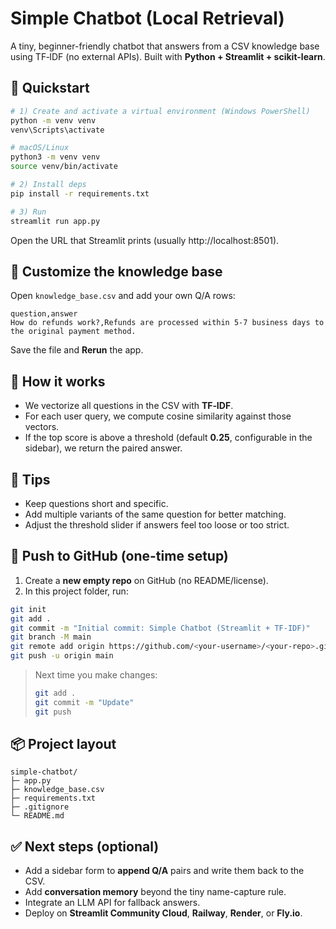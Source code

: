 # Simple Chatbot (Local Retrieval)

A tiny, beginner-friendly chatbot that answers from a CSV knowledge base using TF‑IDF (no external APIs). Built with **Python + Streamlit + scikit-learn**.

## 🚀 Quickstart

```bash
# 1) Create and activate a virtual environment (Windows PowerShell)
python -m venv venv
venv\Scripts\activate

# macOS/Linux
python3 -m venv venv
source venv/bin/activate

# 2) Install deps
pip install -r requirements.txt

# 3) Run
streamlit run app.py
```

Open the URL that Streamlit prints (usually http://localhost:8501).

## 🧠 Customize the knowledge base

Open `knowledge_base.csv` and add your own Q/A rows:

```csv
question,answer
How do refunds work?,Refunds are processed within 5-7 business days to the original payment method.
```

Save the file and **Rerun** the app.

## 🧩 How it works

- We vectorize all questions in the CSV with **TF‑IDF**.
- For each user query, we compute cosine similarity against those vectors.
- If the top score is above a threshold (default **0.25**, configurable in the sidebar), we return the paired answer.

## 🧪 Tips

- Keep questions short and specific.
- Add multiple variants of the same question for better matching.
- Adjust the threshold slider if answers feel too loose or too strict.

## 🐙 Push to GitHub (one-time setup)

1. Create a **new empty repo** on GitHub (no README/license).
2. In this project folder, run:

```bash
git init
git add .
git commit -m "Initial commit: Simple Chatbot (Streamlit + TF-IDF)"
git branch -M main
git remote add origin https://github.com/<your-username>/<your-repo>.git
git push -u origin main
```

> Next time you make changes:
> ```bash
> git add .
> git commit -m "Update"
> git push
> ```

## 📦 Project layout

```
simple-chatbot/
├─ app.py
├─ knowledge_base.csv
├─ requirements.txt
├─ .gitignore
└─ README.md
```

## ✅ Next steps (optional)

- Add a sidebar form to **append Q/A** pairs and write them back to the CSV.
- Add **conversation memory** beyond the tiny name-capture rule.
- Integrate an LLM API for fallback answers.
- Deploy on **Streamlit Community Cloud**, **Railway**, **Render**, or **Fly.io**.
